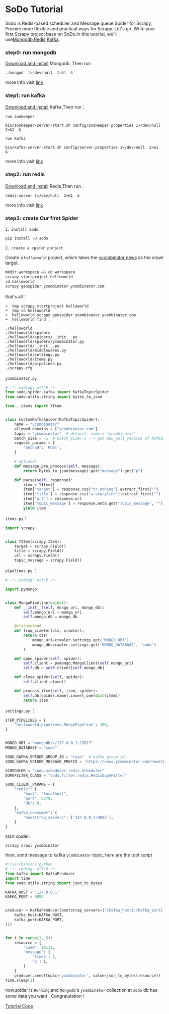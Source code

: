 # SoDo Tutorial

Sodo is Redis-based  scheduler and Message queue Spider for Scrapy,  Provide more flexible and practical ways for Scrapy.
Let's go ,Write your first Scrapy project base on  SoDo.In this tutorial, we'll use[Mongodb](https://docs.mongodb.com/manual/core/document/),[Redis](https://redis.io/),[Kafka](http://kafka.apache.org).


### step0: run  mongodb 

[Download and install](https://www.mongodb.com/download-center/community) Mongodb, Then run 


```python
./mongod  1>/dev/null  2>&1  &
```
more info visit [link](https://docs.mongodb.com/manual/core/document/)

### step1: run kafka

[Download and install](http://kafka.apache.org/quickstart) Kafka,Then run：

`run zookeeper`

```
bin/zookeeper-server-start.sh config/zookeeper.properties 1>/dev/null  2>&1  &
```

`run Kafka`
```
bin/kafka-server-start.sh config/server.properties 1>/dev/null  2>&1  &
```

more info visit [link](http://kafka.apache.org)

### step2:  run redis

[Download and install]((https://redis.io/download)) Redis,Then run：

```
redis-server 1>/dev/null  2>&1  &
```

more info visit [link](https://redis.io/)


### step3: create Our first Spider


`1、install Sodo`
```
pip install -U sodo
```

`2、create a spider porject`



Create a `helloworld` project, which takes the [ycombinator news](https://news.ycombinator.com/news) as the crawl target.

```python
mkdir workspace && cd workspace
scrapy startproject helloworld
cd helloworld
scrapy genspider ycombinator ycombinator.com
```

that's all：

```
➜  tmp scrapy startproject helloworld
➜  tmp cd helloworld
➜  helloworld scrapy genspider ycombinator ycombinator.com
➜  helloworld find .
.
./helloworld
./helloworld/spiders
./helloworld/spiders/__init__.py
./helloworld/spiders/ycombinator.py
./helloworld/__init__.py
./helloworld/middlewares.py
./helloworld/settings.py
./helloworld/items.py
./helloworld/pipelines.py
./scrapy.cfg
```

`ycombinator.py`：

```python
# -*- coding: utf-8 -*-
from sodo.spider.kafka import KafkaTopicSpider
from sodo.utils.string import bytes_to_json

from ..items import YItem


class CustomKafkaSpider(KafkaTopicSpider):
    name = "ycombinator"
    allowed_domains = ["ycombinator.com"]
    topic = "ycombinator"  # default: name = "ycombinator"
    batch_size = -1  # batch_size=-1 --> get max_poll_records of kafka, batch_size=n (n > 0) get n recode once time
    request_params = {
        "method": 'POST',
    }

    # optional
    def message_pre_process(self, message):
        return bytes_to_json(message).get("message").get("p")

    def parse(self, response):
        item = YItem()
        item['target'] = response.css("tr.athing").extract_first("")
        item['title'] = response.css("a.storylink").extract_first("")
        item['url'] = response.url
        item['topic_message'] = response.meta.get("topic_message", "")
        yield item

```

`items.py`：
```python
import scrapy


class YItem(scrapy.Item):
    target = scrapy.Field()
    title = scrapy.Field()
    url = scrapy.Field()
    topic_message = scrapy.Field()
```

`pipelines.py` ：

```python
# -*- coding: utf-8 -*-

import pymongo


class MongoPipeline(object):
    def __init__(self, mongo_uri, mongo_db):
        self.mongo_uri = mongo_uri
        self.mongo_db = mongo_db

    @classmethod
    def from_crawler(cls, crawler):
        return cls(
            mongo_uri=crawler.settings.get('MONGO_URI'),
            mongo_db=crawler.settings.get('MONGO_DATABASE', 'sodo')
        )

    def open_spider(self, spider):
        self.client = pymongo.MongoClient(self.mongo_uri)
        self.db = self.client[self.mongo_db]

    def close_spider(self, spider):
        self.client.close()

    def process_item(self, item, spider):
        self.db[spider.name].insert_one(dict(item))
        return item
```

`settings.py` ：

```python
ITEM_PIPELINES = {
    'helloworld.pipelines.MongoPipeline': 300,
}


MONGO_URI = "mongodb://127.0.0.1:27017"
MONGO_DATABASE = "sodo"

SOOD_KAFKA_SPIDER_GROUP_ID = "ryan"  # kafka group id 
SOOD_KAFKA_SPIDER_MESSAGE_PREFIX = 'https://news.ycombinator.com/news?p='   # optional

SCHEDULER = "sodo.scheduler.redis.Scheduler"
DUPEFILTER_CLASS = "sodo.filter.redis.RedisDupeFilter"

SOOD_CLIENT_PARAMS = {
    "redis": {
        "host": "localhost",
        "port": 6379,
        "db": 0,
    },
    "kafka_consumer": {
        "bootstrap_servers": ['127.0.0.1:9092'],
    }
}
```

start spider:

```
scrapy crawl ycombinator
```

then, send message to kafka `ycombinator` topic, here are the tool script

```python
#!/usr/bin/env python
# -*- coding: utf-8 -*-
from kafka import KafkaProducer
import time
from sodo.utils.string import json_to_bytes

KAFKA_HOST = '127.0.0.1'
KAFKA_PORT = 9092


producer = KafkaProducer(bootstrap_servers=['{kafka_host}:{kafka_port}'.format(
    kafka_host=KAFKA_HOST,
    kafka_port=KAFKA_PORT,
)])


for i in range(1, 5):
    resource = {
        'code': 10111,
        'message': {
            'times': 1,
            'p': i,
        }
    }
    producer.send(topic='ycombinator', value=json_to_bytes(resource))
time.sleep(1)
```
now,spider is `Running`,and `Mongodb`'s `ycombinator` collection at `sodo` db has some data you want .
Congratulation！

[Tutorial Code](https://github.com/ycvbcvfu/SoDo/tree/master/examples/helloworld)